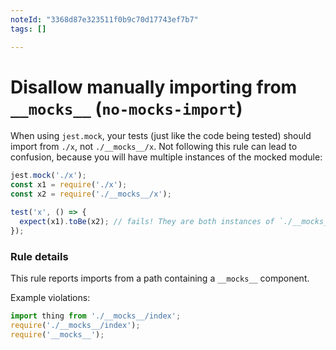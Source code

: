```yaml
---
noteId: "3368d87e323511f0b9c70d17743ef7b7"
tags: []

---
```


# Disallow manually importing from `__mocks__` (`no-mocks-import`)

When using `jest.mock`, your tests (just like the code being tested) should
import from `./x`, not `./__mocks__/x`. Not following this rule can lead to
confusion, because you will have multiple instances of the mocked module:

```js
jest.mock('./x');
const x1 = require('./x');
const x2 = require('./__mocks__/x');

test('x', () => {
  expect(x1).toBe(x2); // fails! They are both instances of `./__mocks__/x`, but not referentially equal
});
```

### Rule details

This rule reports imports from a path containing a `__mocks__` component.

Example violations:

```js
import thing from './__mocks__/index';
require('./__mocks__/index');
require('__mocks__');
```
